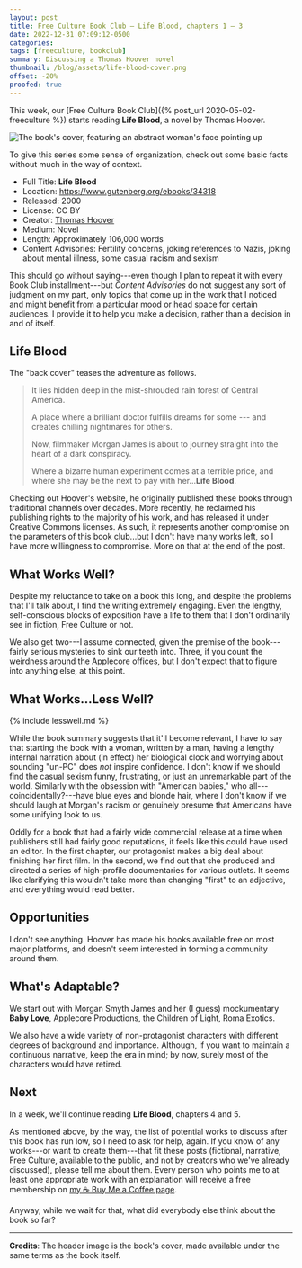 ```yaml
---
layout: post
title: Free Culture Book Club — Life Blood, chapters 1 – 3
date: 2022-12-31 07:09:12-0500
categories:
tags: [freeculture, bookclub]
summary: Discussing a Thomas Hoover novel
thumbnail: /blog/assets/life-blood-cover.png
offset: -20%
proofed: true
---
```


This week, our [Free Culture Book Club]({% post_url 2020-05-02-freeculture %}) starts reading **Life Blood**, a novel by Thomas Hoover.

![The book's cover, featuring an abstract woman's face pointing up](/blog/assets/life-blood-cover.png "Out of the...something or other.")

To give this series some sense of organization, check out some basic facts without much in the way of context.

 * Full Title:  **Life Blood**
 * Location:  <https://www.gutenberg.org/ebooks/34318>
 * Released:  2000
 * License:  CC BY
 * Creator:  [Thomas Hoover](https://www.thomashoover.info/index.htm)
 * Medium:  Novel
 * Length:  Approximately 106,000 words
 * Content Advisories:  Fertility concerns, joking references to Nazis, joking about mental illness, some casual racism and sexism

This should go without saying---even though I plan to repeat it with every Book Club installment---but *Content Advisories* do not suggest any sort of judgment on my part, only topics that come up in the work that I noticed and might benefit from a particular mood or head space for certain audiences.  I provide it to help you make a decision, rather than a decision in and of itself.

## Life Blood

The "back cover" teases the adventure as follows.

 > It lies hidden deep in the mist-shrouded rain forest of Central America.
 >
 > A place where a brilliant doctor fulfills dreams for some --- and creates chilling nightmares for others.
 >
 > Now, filmmaker Morgan James is about to journey straight into the heart of a dark conspiracy.
 >
 > Where a bizarre human experiment comes at a terrible price, and where she may be the next to pay with her...**Life Blood**.

Checking out Hoover's website, he originally published these books through traditional channels over decades.  More recently, he reclaimed his publishing rights to the majority of his work, and has released it under Creative Commons licenses.  As such, it represents another compromise on the parameters of this book club...but I don't have many works left, so I have more willingness to compromise.  More on that at the end of the post.

## What Works Well?

Despite my reluctance to take on a book this long, and despite the problems that I'll talk about, I find the writing extremely engaging.  Even the lengthy, self-conscious blocks of exposition have a life to them that I don't ordinarily see in fiction, Free Culture or not.

We also get two---I assume connected, given the premise of the book---fairly serious mysteries to sink our teeth into.  Three, if you count the weirdness around the Applecore offices, but I don't expect that to figure into anything else, at this point.

## What Works...Less Well?

{% include lesswell.md %}

While the book summary suggests that it'll become relevant, I have to say that starting the book with a woman, written by a man, having a lengthy internal narration about (in effect) her biological clock and worrying about sounding "un-PC" does *not* inspire confidence.  I don't know if we should find the casual sexism funny, frustrating, or just an unremarkable part of the world.  Similarly with the obsession with "American babies," who all---coincidentally?---have blue eyes and blonde hair, where I don't know if we should laugh at Morgan's racism or genuinely presume that Americans have some unifying look to us.

Oddly for a book that had a fairly wide commercial release at a time when publishers still had fairly good reputations, it feels like this could have used an editor.  In the first chapter, our protagonist makes a big deal about finishing her first film.  In the second, we find out that she produced and directed a series of high-profile documentaries for various outlets.  It seems like clarifying this wouldn't take more than changing "first" to an adjective, and everything would read better.

## Opportunities

I don't see anything.  Hoover has made his books available free on most major platforms, and doesn't seem interested in forming a community around them.

## What's Adaptable?

We start out with Morgan Smyth James and her (I guess) mockumentary **Baby Love**, Applecore Productions, the Children of Light, Roma Exotics.

We also have a wide variety of non-protagonist characters with different degrees of background and importance.  Although, if you want to maintain a continuous narrative, keep the era in mind; by now, surely most of the characters would have retired.

## Next

In a week, we'll continue reading **Life Blood**, chapters 4 and 5.

As mentioned above, by the way, the list of potential works to discuss after this book has run low, so I need to ask for help, again.  If you know of any works---or want to create them---that fit these posts (fictional, narrative, Free Culture, available to the public, and not by creators who we've already discussed), please tell me about them.  Every person who points me to at least one appropriate work with an explanation will receive a free membership on [my ☕ Buy Me a Coffee page](https://buymeacoffee.com/jcolag).

Anyway, while we wait for that, what did everybody else think about the book so far?

* * *

**Credits**:  The header image is the book's cover, made available under the same terms as the book itself.
